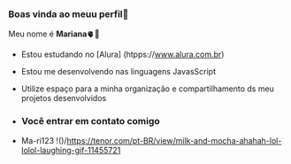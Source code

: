 ### Boas vinda ao meuu perfil🥇 

 Meu nome é **Mariana**🫀🎻

- Estou estudando no [Alura] (htpps://www.alura.com.br)
- Estou me desenvolvendo nas linguagens JavasScript
- Utilize espaço para a minha organização e compartilhamento ds meu projetos desenvolvidos

-   ### Você entrar em contato comigo

-   Ma-ri123
!()/https://tenor.com/pt-BR/view/milk-and-mocha-ahahah-lol-lolol-laughing-gif-11455721
